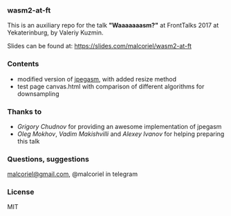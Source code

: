 ### wasm2-at-ft
This is an auxiliary repo for the talk __"Waaaaaaasm?"__ at FrontTalks 2017 at Yekaterinburg, by Valeriy Kuzmin.

Slides can be found at: https://slides.com/malcoriel/wasm2-at-ft


### Contents
* modified version of [jpegasm](https://github.com/gchudnov/jpeg-asm), with added resize method
* test page canvas.html with comparison of different algorithms for downsampling

### Thanks to
* _Grigory Chudnov_ for providing an awesome implementation of jpegasm
* _Oleg Mokhov_, _Vadim Makishvilli_ and _Alexey Ivanov_ for helping preparing this talk  

### Questions, suggestions

malcoriel@gmail.com, @malcoriel in telegram

### License
MIT

